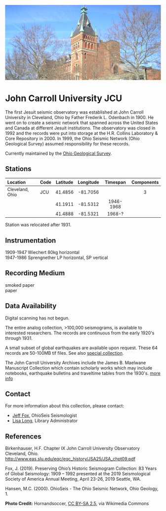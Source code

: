 <!---
layout              : page
show_meta           : false
title               : "John Carroll University"
subheadline         : "JCU"
teaser              : "More information about this station"
header:
   image_fullwidth  : "ohio.jpg"
permalink           : "/stations/ohio"
breadcrumb          : true
--->

![some dummy txt](../../images/ohio.jpg)

# John Carroll University JCU
The first Jesuit seismic observatory was established at John Carroll University in Cleveland, Ohio by Father Frederik L. Odenbach in 1900.  He went on to create a seismic network that spanned across the United States and Canada at different Jesuit institutions. The observatory was closed in 1992 and the records were put into storage at the H.R. Collins Laboratory & Core Repository in 2000. In 1999, the Ohio Seismic Network (Ohio Geological Survey) assumed responsibility for these records.

Currently maintained by the [Ohio Geological Survey](https://ohiodnr.gov/wps/portal/gov/odnr/discover-and-learn/safety-conservation/about-ODNR/geologic-survey).

## Stations

| **Location** | **Code** | **Latitude** | **Longitude** | **Timespan** | **Components**|
| :--- | :--- | :---: | :---: | :---: | :---: | 
| Cleveland, Ohio |  JCU | 41.4856 | -81.7056  | |  3 
| | |  41.1911 | -81.5312 | 1946-1968|
| | | 41.4888 | -81.5321 | 1968-?|

Station was relocated after 1931.


## Instrumentation
1909-1947 Wiechert 80kg horizontal  
1947-1986 Sprengnether LP horizontal, SP vertical  

## Recording Medium
smoked paper  
paper

## Data Availability
Digital scanning has not begun.

The entire analog collection, >100,000 seismograms, is available to interested researchers. The records are continuous from the early 1920's through 1931.

A small subset of global earthquakes are available upon request. These 64 records are 50-100MB tif files. See also [special collection](https://o90014.eos-intl.net/O90014/OPAC/Details/Record.aspx?BibCode=3130132).

 The John Carroll University Archives include the James B. Maelwane Manuscript Collection which contain scholarly works which may include notebooks, earthquake bulletins and traveltime tables from the 1930's. [more info](https://sluarchives.libraryhost.com/repositories/2/resources/51/collection_organization)

## Contact
For more information about this collection, please contact:
 * [Jeff Fox](mailto:Jeffrey.fox@dnr.ohio.gov), OhioSeis Seismologist
 * [Lisa Long](mailto:Lisa.long@dnr.ohio.gov), Library Administrator


## References
Birkenhauser, H.F. Chapter IX John Carroll University Observatory Cleveland, Ohio. http://www.eas.slu.edu/eqc/eqc_history/JSA25/JSA_chpt09.pdf

Fox, J. (2019). Preserving Ohio’s Historic Seismogram Collection: 83 Years of Global Seismology: 1909 – 1992
presented at the 2019 Seismological Society of America Annual Meeting, April 23-26, 2019 Seattle, WA.

Hansen, M.C. (2000). OhioSeis - The Ohio Seismic Network, Ohio Geology, 1.

**Photo Credit:** Hornandsoccer, [CC BY-SA 2.5]( https://creativecommons.org/licenses/by-sa/2.5), via Wikimedia Commons
